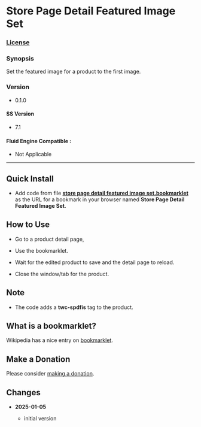 # Store Page Detail Featured Image Set

### [License][1]

### Synopsis

Set the featured image for a product to the first image.

### Version

  * 0.1.0

#### SS Version

  * 7.1

#### Fluid Engine Compatible :

  * Not Applicable

---

## Quick Install

* Add code from file **[store page detail featured image set.bookmarklet][2]**
  as the URL for a bookmark in your browser named **Store Page Detail Featured
  Image Set**.

## How to Use

* Go to a product detail page,

* Use the bookmarklet.

* Wait for the edited product to save and the detail page to reload.

* Close the window/tab for the product.

## Note

* The code adds a **twc-spdfis** tag to the product.

## What is a bookmarklet?

Wikipedia has a nice entry on [bookmarklet][3].

## Make a Donation

Please consider [making a donation][4].

## Changes

<!-- * **2022-09-21**

  * fix forEach error on HTMLCollection
  * bumped version to 0.1.1
  -->
* **2025-01-05**

  * initial version

[1]: https://github.com/tomsWebConsulting/twcsl/blob/main/LICENSE.txt#L1
[2]: store%20page%20detail%20featured%20image%20set.bookmarklet#L1
[3]: https://en.wikipedia.org/wiki/Bookmarklet
[4]: https://github.com/tomsWebConsulting/twcsl#make-a-donation
